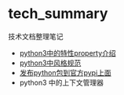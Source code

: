 # tech_summary
技术文档整理笔记

- [python3中的特性property介绍](https://tech-summary.readthedocs.io/en/latest/python_property.html) 
- [python3中风格规范](https://tech-summary.readthedocs.io/en/latest/python_code_style.html) 
- [发布python包到官方pypi上面](https://tech-summary.readthedocs.io/en/latest/python_publish_package.html)
- python3 中的上下文管理器 